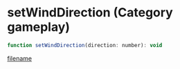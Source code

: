 # setWindDirection (Category gameplay)

```js
function setWindDirection(direction: number): void
```

[filename](setWindDirection_m.md ':include')